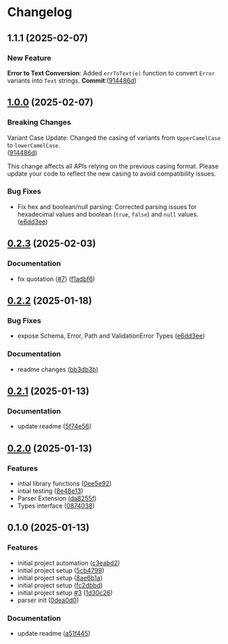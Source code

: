# Changelog

## 1.1.1 (2025-02-07)

### New Feature

  **Error to Text Conversion**: Added `errToText(e)` function to convert `Error` variants into `Text` strings.
  **Commit**:([914486d](https://github.com/Demali-876/json/commit/efcdb59612ae7ef2ba1e79f6b2d786fe0495317c))  

## [1.0.0](https://github.com/Demali-876/json/compare/v0.2.3...v1.0.0) (2025-02-07)

### Breaking Changes
  Variant Case Update: Changed the casing of variants from `UpperCamelCase` to `lowerCamelCase`.  
  ([914486d](https://github.com/Demali-876/json/commit/914486d914486d914486d914486d914486d9144))  
  
  This change affects all APIs relying on the previous casing format. Please update your code to reflect the new casing to avoid compatibility issues.

### Bug Fixes
* Fix hex and boolean/null parsing: Corrected parsing issues for hexadecimal values and boolean (`true`, `false`) and `null` values.  
  ([e6dd3ee](https://github.com/Demali-876/json/commit/e6dd3eef135219ebb60ee51b2c22324572e5bbfd))

## [0.2.3](https://github.com/Demali-876/json/compare/v0.2.2...v0.2.3) (2025-02-03)

### Documentation

* fix quotation ([#7](https://github.com/Demali-876/json/issues/7)) ([f1adbf6](https://github.com/Demali-876/json/commit/f1adbf6bbda6d08c2bde5896eda7a439123e0318))

## [0.2.2](https://github.com/Demali-876/json/compare/v0.2.1...v0.2.2) (2025-01-18)


### Bug Fixes

* expose Schema, Error, Path and ValidationError Types ([e6dd3ee](https://github.com/Demali-876/json/commit/e6dd3eef135219ebb60ee51b2c22324572e5bbfd))


### Documentation

* readme changes ([bb3db3b](https://github.com/Demali-876/json/commit/bb3db3b0bf658c01c5b3883e9bfcce650d129f4a))

## [0.2.1](https://github.com/Demali-876/json/compare/v0.2.0...v0.2.1) (2025-01-13)


### Documentation

* update readme ([5f74e56](https://github.com/Demali-876/json/commit/5f74e561c8cc673cb08c0c6c5a77e6820cc8c6d2))

## [0.2.0](https://github.com/Demali-876/json/compare/v0.1.0...v0.2.0) (2025-01-13)


### Features

* intial library functions ([0ee5e92](https://github.com/Demali-876/json/commit/0ee5e92ab444dfe5ac4856cbe7f4c1cf6797ca49))
* intial testing ([8e48e13](https://github.com/Demali-876/json/commit/8e48e1356b01dda7d51ec4b445222449ad7a3cbe))
* Parser Extension ([da8255f](https://github.com/Demali-876/json/commit/da8255f283d1d6b0362a1d0d46d27d29bb4c3388))
* Types interface ([0874038](https://github.com/Demali-876/json/commit/087403844fce5c1dbb7c86bcb70922ebb7da1d35))

## 0.1.0 (2025-01-13)


### Features

* initial project automation ([c3eabd2](https://github.com/Demali-876/json/commit/c3eabd205b8426e19dbc6d88e3b0d6c268b66539))
* initial project setup ([5cb4799](https://github.com/Demali-876/json/commit/5cb479976dbbaa570bcd90e420c861caa3ef3e02))
* initial project setup ([8ae6b1a](https://github.com/Demali-876/json/commit/8ae6b1a0bc8f665e9930a285b495d3161118348b))
* initial project setup ([fc2dbbd](https://github.com/Demali-876/json/commit/fc2dbbdc3d1cece23c5954dff6054e73950660d8))
* initial project setup [#3](https://github.com/Demali-876/json/issues/3) ([1d30c26](https://github.com/Demali-876/json/commit/1d30c26dad1459238769bf290bd869c9a8e43478))
* parser init ([0dea0d0](https://github.com/Demali-876/json/commit/0dea0d037d8765b743f1ddd39f78a9928a60433f))


### Documentation

* update readme ([a51f445](https://github.com/Demali-876/json/commit/a51f445ee8ca8bbc01a677d302d7841830ef89f5))
